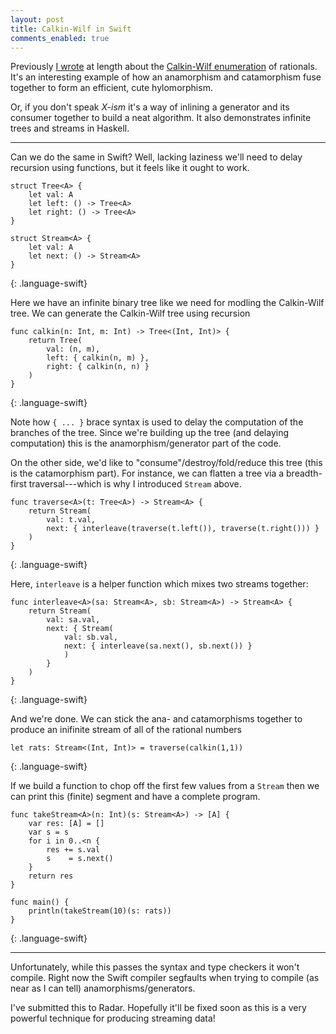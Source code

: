 ```yaml
---
layout: post
title: Calkin-Wilf in Swift
comments_enabled: true
---
```


Previously [I wrote][0] at length about the
[Calkin-Wilf enumeration][1] of rationals. It's an interesting example
of how an anamorphism and catamorphism fuse together to form an
efficient, cute hylomorphism.

[0]:http://tel.github.io/2014/07/09/calkin_wilf_for_early-ish_haskellers/
[1]:http://en.wikipedia.org/wiki/Calkin%E2%80%93Wilf_tree

Or, if you don't speak *X-ism* it's a way of inlining a generator and
its consumer together to build a neat algorithm. It also demonstrates
infinite trees and streams in Haskell.

---

Can we do the same in Swift? Well, lacking laziness we'll need to
delay recursion using functions, but it feels like it ought to work.

~~~
struct Tree<A> {
    let val: A
    let left: () -> Tree<A>
    let right: () -> Tree<A>
}

struct Stream<A> {
    let val: A
    let next: () -> Stream<A>
}
~~~
{: .language-swift}

Here we have an infinite binary tree like we need for modling the
Calkin-Wilf tree. We can generate the Calkin-Wilf tree using recursion

~~~
func calkin(n: Int, m: Int) -> Tree<(Int, Int)> {
    return Tree(
        val: (n, m),
        left: { calkin(n, m) },
        right: { calkin(n, n) }
    )
}
~~~
{: .language-swift}

Note how `{ ... }` brace syntax is used to delay the computation of
the branches of the tree. Since we're building up the tree (and
delaying computation) this is the anamorphism/generator part of the
code.

On the other side, we'd like to "consume"/destroy/fold/reduce this
tree (this is the catamorphism part). For instance, we can flatten a
tree via a breadth-first traversal---which is why I introduced
`Stream` above.

~~~
func traverse<A>(t: Tree<A>) -> Stream<A> {
    return Stream(
        val: t.val,
        next: { interleave(traverse(t.left()), traverse(t.right())) }
    )
}
~~~
{: .language-swift}

Here, `interleave` is a helper function which mixes two streams
together:

~~~
func interleave<A>(sa: Stream<A>, sb: Stream<A>) -> Stream<A> {
    return Stream(
        val: sa.val,
        next: { Stream(
            val: sb.val,
            next: { interleave(sa.next(), sb.next()) }
            )
        }
    )
}
~~~
{: .language-swift}

And we're done. We can stick the ana- and catamorphisms together to
produce an inifinite stream of all of the rational numbers

~~~
let rats: Stream<(Int, Int)> = traverse(calkin(1,1))
~~~
{: .language-swift}

If we build a function to chop off the first few values from a
`Stream` then we can print this (finite) segment and have a complete
program.

~~~
func takeStream<A>(n: Int)(s: Stream<A>) -> [A] {
    var res: [A] = []
    var s = s
    for i in 0..<n {
        res += s.val
        s    = s.next()
    }
    return res
}

func main() {
    println(takeStream(10)(s: rats))
}
~~~
{: .language-swift}

---

Unfortunately, while this passes the syntax and type checkers it won't
compile. Right now the Swift compiler segfaults when trying to compile
(as near as I can tell) anamorphisms/generators.

I've submitted this to Radar. Hopefully it'll be fixed soon as this is
a very powerful technique for producing streaming data!
